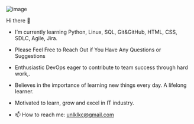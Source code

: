 ![image](https://user-images.githubusercontent.com/76978205/119538867-d2d1ca00-bd8b-11eb-901c-0d5242eab0dd.png)

Hi there 👋

- I’m currently learning Python, Linux, SQL, Git&GitHub, HTML, CSS, SDLC, Agile, Jira.

- Please Feel Free to Reach Out if You Have Any Questions or Suggestions

- Enthusiastic DevOps eager to contribute to team success through hard work,.

- Believes in the importance of learning new things every day.
A lifelong learner.

- Motivated to learn, grow and excel in IT industry.

- 📫 How to reach me: unlklkc@gmail.com
